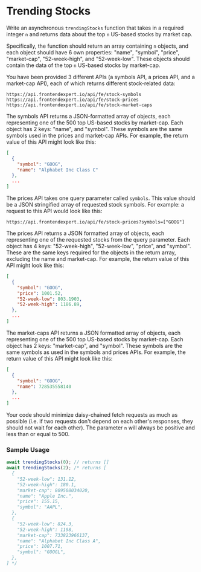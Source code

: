 # Trending Stocks

Write an asynchronous `trendingStocks` function that takes in a required integer `n` and returns data about the top `n` US-based stocks by market cap.

Specifically, the function should return an array containing `n` objects, and each object should have 6 own properties: "name", "symbol", "price", "market-cap", "52-week-high", and "52-week-low". These objects should contain the data of the top `n` US-based stocks by market-cap.

You have been provided 3 different APIs (a symbols API, a prices API, and a market-cap API), each of which returns different stock-related data:

```text
https://api.frontendexpert.io/api/fe/stock-symbols
https://api.frontendexpert.io/api/fe/stock-prices
https://api.frontendexpert.io/api/fe/stock-market-caps
```

The symbols API returns a JSON-formatted array of objects, each representing one of the 500 top US-based stocks by market-cap. Each object has 2 keys: "name", and "symbol". These symbols are the same symbols used in the prices and market-cap APIs. For example, the return value of this API might look like this:

```json
[
  {
    "symbol": "GOOG",
    "name": "Alphabet Inc Class C"
  },
  ...
]
```

The prices API takes one query parameter called `symbols`. This value should be a JSON stringified array of requested stock symbols. For example: a request to this API would look like this:

```text
https://api.frontendexpert.io/api/fe/stock-prices?symbols=["GOOG"]
```

The prices API returns a JSON formatted array of objects, each representing one of the requested stocks from the query parameter. Each object has 4 keys: "52-week-high", "52-week-low", "price", and "symbol". These are the same keys required for the objects in the return array, excluding the name and market-cap. For example, the return value of this API might look like this:

```json
[
  {
    "symbol": "GOOG",
    "price": 1001.52,
    "52-week-low": 803.1903,
    "52-week-high": 1186.89,
  },
  ...
]
```

The market-caps API returns a JSON formatted array of objects, each representing one of the 500 top US-based stocks by market-cap. Each object has 2 keys: "market-cap", and "symbol". These symbols are the same symbols as used in the symbols and prices APIs. For example, the return value of this API might look like this:

```json
[
  {
    "symbol": "GOOG",
    "name": 728535558140
  },
  ...
]
```

Your code should minimize daisy-chained fetch requests as much as possible (i.e. if two requests don't depend on each other's responses, they should not wait for each other). The parameter `n` will always be positive and less than or equal to 500.

### Sample Usage

```javascript
await trendingStocks(0); // returns []
await trendingStocks(2); /* returns [
  {
    "52-week-low": 131.12,
    "52-week-high": 180.1,
    "market-cap": 809508034020,
    "name": "Apple Inc.",
    "price": 155.15,
    "symbol": "AAPL",
  },
  {
    "52-week-low": 824.3,
    "52-week-high": 1198,
    "market-cap": 733823966137,
    "name": "Alphabet Inc Class A",
    "price": 1007.71,
    "symbol": "GOOGL",
  },
] */
```